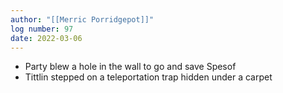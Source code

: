 ```yaml
---
author: "[[Merric Porridgepot]]"
log number: 97
date: 2022-03-06
---
```

- Party blew a hole in the wall to go and save Spesof
- Tittlin stepped on a teleportation trap hidden under a carpet